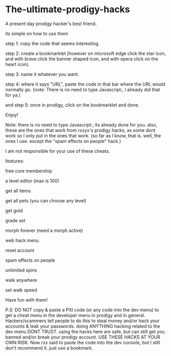 # The-ultimate-prodigy-hacks
A present day prodigy hacker's best friend.

its simple on how to use them

step 1: copy the code that seems interesting.

step 2: create a bookmarklet (however on microsoft edge click the star icon, and with brave click the banner shaped icon, and with opera click on the heart icon).

step 3: name it whatever you want.

step 4: where it says "URL", paste the code in that bar where the URL would normally go. (note: There is no need to type Javascript:, I already did that for ya.)

and step 5: once in prodigy, click on the bookmarklet and done.


Enjoy!


Note: there is no need to type Javascript:, its already done for you. also, these are the ones that work from rxzyx's prodigy hacks, as some dont work so I only put in the ones that work. (so far as I know, that is. well, the ones I use. except the "spam effects on people" hack.)

I am not responsible for your use of these cheats.

features:

free core membership

a level editor (max is 100)

get all items

get all pets (you can choose any level)

get gold

grade set

morph forever (need a morph active)

web hack menu

reset account

spam effects on people

unlimited spins

walk anywhere

set walk speed

Have fun with them!

P.S: DO NOT copy & paste a PXI code (or any code into the dev menu) to get a cheat menu in the developer menu in prodigy and in general. Hackers/scammers tell people to do this to steal money and/or hack your accounts & leak your passwords. doing ANYTHING hacking related to the dev menu DONT TRUST. using the hacks here are safe, but can still get you banned and/or break your prodigy account. USE THESE HACKS AT YOUR OWN RISK.
Now rzx said to paste the code into the dev console, but I still don't recommend it. just use a bookmark.
